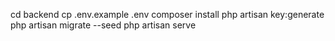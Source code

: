 cd backend
cp .env.example .env
composer install
php artisan key:generate
php artisan migrate --seed
php artisan serve
